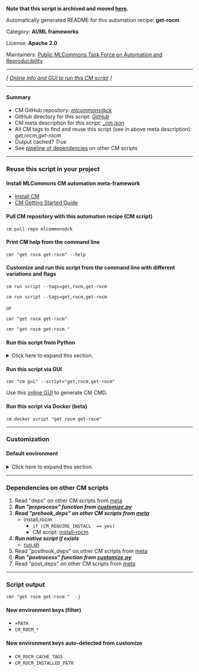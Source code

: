 **Note that this script is archived and moved [here](https://github.com/mlcommons/cm4mlops/tree/main/script/get-rocm).**



Automatically generated README for this automation recipe: **get-rocm**

Category: **AI/ML frameworks**

License: **Apache 2.0**

Maintainers: [Public MLCommons Task Force on Automation and Reproducibility](https://github.com/mlcommons/ck/blob/master/docs/taskforce.md)

---
*[ [Online info and GUI to run this CM script](https://access.cknowledge.org/playground/?action=scripts&name=get-rocm,23a69f9477cb4dab) ]*

---
#### Summary

* CM GitHub repository: *[mlcommons@ck](https://github.com/mlcommons/ck/tree/dev/cm-mlops)*
* GitHub directory for this script: *[GitHub](https://github.com/mlcommons/ck/tree/dev/cm-mlops/script/get-rocm)*
* CM meta description for this script: *[_cm.json](_cm.json)*
* All CM tags to find and reuse this script (see in above meta description): *get,rocm,get-rocm*
* Output cached? *True*
* See [pipeline of dependencies](#dependencies-on-other-cm-scripts) on other CM scripts


---
### Reuse this script in your project

#### Install MLCommons CM automation meta-framework

* [Install CM](https://access.cknowledge.org/playground/?action=install)
* [CM Getting Started Guide](https://github.com/mlcommons/ck/blob/master/docs/getting-started.md)

#### Pull CM repository with this automation recipe (CM script)

```cm pull repo mlcommons@ck```

#### Print CM help from the command line

````cmr "get rocm get-rocm" --help````

#### Customize and run this script from the command line with different variations and flags

`cm run script --tags=get,rocm,get-rocm`

`cm run script --tags=get,rocm,get-rocm `

*or*

`cmr "get rocm get-rocm"`

`cmr "get rocm get-rocm " `


#### Run this script from Python

<details>
<summary>Click here to expand this section.</summary>

```python

import cmind

r = cmind.access({'action':'run'
                  'automation':'script',
                  'tags':'get,rocm,get-rocm'
                  'out':'con',
                  ...
                  (other input keys for this script)
                  ...
                 })

if r['return']>0:
    print (r['error'])

```

</details>


#### Run this script via GUI

```cmr "cm gui" --script="get,rocm,get-rocm"```

Use this [online GUI](https://cKnowledge.org/cm-gui/?tags=get,rocm,get-rocm) to generate CM CMD.

#### Run this script via Docker (beta)

`cm docker script "get rocm get-rocm" `

___
### Customization

#### Default environment

<details>
<summary>Click here to expand this section.</summary>

These keys can be updated via `--env.KEY=VALUE` or `env` dictionary in `@input.json` or using script flags.


</details>

___
### Dependencies on other CM scripts


  1. Read "deps" on other CM scripts from [meta](https://github.com/mlcommons/ck/tree/dev/cm-mlops/script/get-rocm/_cm.json)
  1. ***Run "preprocess" function from [customize.py](https://github.com/mlcommons/ck/tree/dev/cm-mlops/script/get-rocm/customize.py)***
  1. ***Read "prehook_deps" on other CM scripts from [meta](https://github.com/mlcommons/ck/tree/dev/cm-mlops/script/get-rocm/_cm.json)***
     * install,rocm
       * `if (CM_REQUIRE_INSTALL  == yes)`
       - CM script: [install-rocm](https://github.com/mlcommons/ck/tree/master/cm-mlops/script/install-rocm)
  1. ***Run native script if exists***
     * [run.sh](https://github.com/mlcommons/ck/tree/dev/cm-mlops/script/get-rocm/run.sh)
  1. Read "posthook_deps" on other CM scripts from [meta](https://github.com/mlcommons/ck/tree/dev/cm-mlops/script/get-rocm/_cm.json)
  1. ***Run "postrocess" function from [customize.py](https://github.com/mlcommons/ck/tree/dev/cm-mlops/script/get-rocm/customize.py)***
  1. Read "post_deps" on other CM scripts from [meta](https://github.com/mlcommons/ck/tree/dev/cm-mlops/script/get-rocm/_cm.json)

___
### Script output
`cmr "get rocm get-rocm "  -j`
#### New environment keys (filter)

* `+PATH`
* `CM_ROCM_*`
#### New environment keys auto-detected from customize

* `CM_ROCM_CACHE_TAGS`
* `CM_ROCM_INSTALLED_PATH`